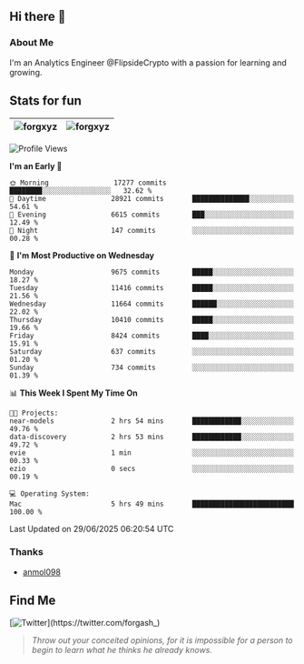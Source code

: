## Hi there 👋

### About Me

I'm an Analytics Engineer @FlipsideCrypto with a passion for learning and growing.
  
## Stats for fun

| <img align="center" src="https://github-readme-streak-stats.herokuapp.com/?user=forgxyz&theme=tokyonight" alt="forgxyz" /> | <img align="center" src="https://github-readme-stats.vercel.app/api?username=forgxyz&theme=tokyonight&show_icons=true" alt="forgxyz" /> |
| ------------- |------------- |


<!--START_SECTION:waka-->
![Profile Views](http://img.shields.io/badge/Profile%20Views-0-blue)

**I'm an Early 🐤** 

```text
🌞 Morning                17277 commits       ████████░░░░░░░░░░░░░░░░░   32.62 % 
🌆 Daytime                28921 commits       ██████████████░░░░░░░░░░░   54.61 % 
🌃 Evening                6615 commits        ███░░░░░░░░░░░░░░░░░░░░░░   12.49 % 
🌙 Night                  147 commits         ░░░░░░░░░░░░░░░░░░░░░░░░░   00.28 % 
```
📅 **I'm Most Productive on Wednesday** 

```text
Monday                   9675 commits        █████░░░░░░░░░░░░░░░░░░░░   18.27 % 
Tuesday                  11416 commits       █████░░░░░░░░░░░░░░░░░░░░   21.56 % 
Wednesday                11664 commits       ██████░░░░░░░░░░░░░░░░░░░   22.02 % 
Thursday                 10410 commits       █████░░░░░░░░░░░░░░░░░░░░   19.66 % 
Friday                   8424 commits        ████░░░░░░░░░░░░░░░░░░░░░   15.91 % 
Saturday                 637 commits         ░░░░░░░░░░░░░░░░░░░░░░░░░   01.20 % 
Sunday                   734 commits         ░░░░░░░░░░░░░░░░░░░░░░░░░   01.39 % 
```


📊 **This Week I Spent My Time On** 

```text
🐱‍💻 Projects: 
near-models              2 hrs 54 mins       ████████████░░░░░░░░░░░░░   49.76 % 
data-discovery           2 hrs 53 mins       ████████████░░░░░░░░░░░░░   49.72 % 
evie                     1 min               ░░░░░░░░░░░░░░░░░░░░░░░░░   00.33 % 
ezio                     0 secs              ░░░░░░░░░░░░░░░░░░░░░░░░░   00.19 % 

💻 Operating System: 
Mac                      5 hrs 49 mins       █████████████████████████   100.00 % 
```


 Last Updated on 29/06/2025 06:20:54 UTC
<!--END_SECTION:waka-->

### Thanks
 - [anmol098](https://github.com/anmol098/waka-readme-stats/)
  
## Find Me
[![Twitter](https://img.shields.io/twitter/url/https/twitter.com/forgash_.svg?style=social&label=Follow%20%40forgash_)](https://twitter.com/forgash_)


> *Throw out your conceited opinions, for it is impossible for a person to begin to learn what he thinks he already knows.* 
